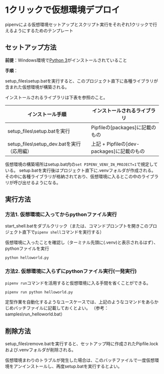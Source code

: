 # 1クリックで仮想環境デプロイ

pipenvによる仮想環境セットアップとスクリプト実行をそれぞれ1クリックで行えるようにするためのテンプレート

## セットアップ方法

**前提**：Windows環境で[Python 3](https://www.python.org/)がインストールされていること

**手順**：

setup_files\setup.batを実行すると、このプロジェクト直下に各種ライブラリが含まれた仮想環境が構築される。

インストールされるライブラリは下表を参照のこと。

| インストール手順 | インストールされるライブラリ |
|----------------|----------------------------|
| setup_files\setup.batを実行 | Pipfileの[packages]に記載のもの |
| setup_files\setup_dev.batを実行（応用編） | 上記 + Pipfileの[dev-packages]に記載のもの |


仮想環境の構築場所はsetup.bat内の`set PIPENV_VENV_IN_PROJECT=1`で規定している。
setup.batを実行後はプロジェクト直下に.venvフォルダが作成される。
その中に各種ライブラリが格納されており、仮想環境に入るとこの中のライブラリが呼び出せるようになる。


## 実行方法

### 方法1. 仮想環境に入ってからpythonファイル実行

start_shell.batをダブルクリック（または、コマンドプロンプトを開きこのプロジェクト直下で`pipenv shell`コマンドを実行する）

仮想環境に入ったことを確認し（ターミナル先頭に(.venv)と表示されるはず）、pythonファイルを実行

```sh
python helloworld.py
```

### 方法2. 仮想環境に入らずにpythonファイル実行(一発実行)

`pipenv run`コマンドを活用すると仮想環境に入る手間を省くことができる。

```sh
pipenv run python helloworld.py
```

定型作業を自動化するようなユースケースでは、上記のようなコマンドをあらかじめバッチファイルに記載しておくとよい。
（参考：samples\run_helloworld.bat）

## 削除方法

setup_files\remove.batを実行すると、セットアップ時に作成されたPipfile.lockおよび.venvフォルダが削除される。

仮想環境まわりのトラブルが発生した場合は、このバッチファイルで一度仮想環境をアンインストールし、再度setup.batを実行するとよい。
